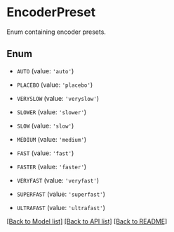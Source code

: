 # EncoderPreset

Enum containing encoder presets.

## Enum

* `AUTO` (value: `'auto'`)

* `PLACEBO` (value: `'placebo'`)

* `VERYSLOW` (value: `'veryslow'`)

* `SLOWER` (value: `'slower'`)

* `SLOW` (value: `'slow'`)

* `MEDIUM` (value: `'medium'`)

* `FAST` (value: `'fast'`)

* `FASTER` (value: `'faster'`)

* `VERYFAST` (value: `'veryfast'`)

* `SUPERFAST` (value: `'superfast'`)

* `ULTRAFAST` (value: `'ultrafast'`)

[[Back to Model list]](README.md#documentation-for-models) [[Back to API list]](README.md#documentation-for-api-endpoints) [[Back to README]](README.md)


